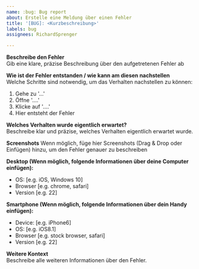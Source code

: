 ```yaml
---
name: :bug: Bug report
about: Erstelle eine Meldung über einen Fehler
title: '[BUG]: <Kurzbeschreibung>'
labels: bug
assignees: RichardSprenger

---
```


**Beschreibe den Fehler**   
Gib eine klare, präzise Beschreibung über den aufgetretenen Fehler ab

**Wie ist der Fehler entstanden / wie kann am diesen nachstellen**   
Welche Schritte sind notwendig, um das Verhalten nachstellen zu können:
1. Gehe zu '...'
2. Öffne '....'
3. Klicke auf '....'
4. Hier entsteht der Fehler

**Welches Verhalten wurde eigentlich erwartet?**   
Beschreibe klar und präzise, welches Verhalten eigentlich erwartet wurde.

**Screenshots**
Wenn möglich, füge hier Screenshots (Drag & Drop oder Einfügen) hinzu, um den Fehler genauer zu beschreiben

**Desktop (Wenn möglich, folgende Informationen über deine Computer einfügen):**   
 - OS: [e.g. iOS, Windows 10]
 - Browser [e.g. chrome, safari]
 - Version [e.g. 22]

**Smartphone (Wenn möglich, folgende Informationen über dein Handy einfügen):**   
 - Device: [e.g. iPhone6]
 - OS: [e.g. iOS8.1]
 - Browser [e.g. stock browser, safari]
 - Version [e.g. 22]

**Weitere Kontext**   
Beschreibe alle weiteren Informationen über den Fehler.